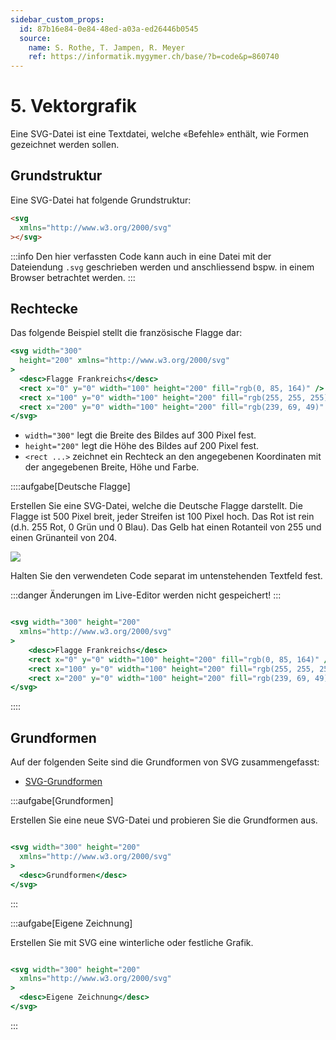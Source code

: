 ```yaml
---
sidebar_custom_props:
  id: 87b16e84-0e84-48ed-a03a-ed26446b0545
  source:
    name: S. Rothe, T. Jampen, R. Meyer
    ref: https://informatik.mygymer.ch/base/?b=code&p=860740
---
```


# 5. Vektorgrafik

Eine SVG-Datei ist eine Textdatei, welche «Befehle» enthält, wie Formen gezeichnet werden sollen.

## Grundstruktur

Eine SVG-Datei hat folgende Grundstruktur:

```html
<svg
  xmlns="http://www.w3.org/2000/svg"
></svg>
```

:::info
Den hier verfassten Code kann auch in eine Datei mit der Dateiendung `.svg` geschrieben werden und anschliessend bspw. in einem Browser betrachtet werden.
:::

## Rechtecke

Das folgende Beispiel stellt die französische Flagge dar:

```jsx live_jsx
<svg width="300" 
  height="200" xmlns="http://www.w3.org/2000/svg"
>
  <desc>Flagge Frankreichs</desc>
  <rect x="0" y="0" width="100" height="200" fill="rgb(0, 85, 164)" />
  <rect x="100" y="0" width="100" height="200" fill="rgb(255, 255, 255)" />
  <rect x="200" y="0" width="100" height="200" fill="rgb(239, 69, 49)" />
</svg>
```

- `width="300"` legt die Breite des Bildes auf 300 Pixel fest.
- `height="200"` legt die Höhe des Bildes auf 200 Pixel fest.
- `<rect ...>` zeichnet ein Rechteck an den angegebenen Koordinaten mit der angegebenen Breite, Höhe und Farbe.

::::aufgabe[Deutsche Flagge]

Erstellen Sie eine SVG-Datei, welche die Deutsche Flagge darstellt. Die Flagge ist 500 Pixel breit, jeder Streifen ist 100 Pixel hoch. Das Rot ist rein (d.h. 255 Rot, 0 Grün und 0 Blau). Das Gelb hat einen Rotanteil von 255 und einen Grünanteil von 204.

![](images/05-svg/de.svg)


Halten Sie den verwendeten Code separat im untenstehenden Textfeld fest. 

:::danger
Änderungen im Live-Editor werden nicht gespeichert!
:::

```svg live_py persist noCompare id=642aff2d-c564-4f5a-a32d-09bb1ce461ed
```

```jsx live_jsx
<svg width="300" height="200" 
  xmlns="http://www.w3.org/2000/svg"
>
    <desc>Flagge Frankreichs</desc>
    <rect x="0" y="0" width="100" height="200" fill="rgb(0, 85, 164)" />
    <rect x="100" y="0" width="100" height="200" fill="rgb(255, 255, 255)" />
    <rect x="200" y="0" width="100" height="200" fill="rgb(239, 69, 49)" />
</svg>
```
::::

## Grundformen

Auf der folgenden Seite sind die Grundformen von SVG zusammengefasst:

- [SVG-Grundformen](https://wiki.selfhtml.org/wiki/SVG/Elemente/Grundformen)

:::aufgabe[Grundformen]

Erstellen Sie eine neue SVG-Datei und probieren Sie die Grundformen aus.

```svg live_py persist noCompare id=cc4d54db-764e-411e-8577-d1f6d58e76ec
```

```jsx live_jsx
<svg width="300" height="200" 
  xmlns="http://www.w3.org/2000/svg"
>
  <desc>Grundformen</desc>
</svg>
```
:::

:::aufgabe[Eigene Zeichnung]

Erstellen Sie mit SVG eine winterliche oder festliche Grafik.

```svg live_py persist noCompare id=4848dc26-9feb-4708-80bc-c17144d3a5e3
```

```jsx live_jsx
<svg width="300" height="200" 
  xmlns="http://www.w3.org/2000/svg"
>
  <desc>Eigene Zeichnung</desc>
</svg>
```
:::


